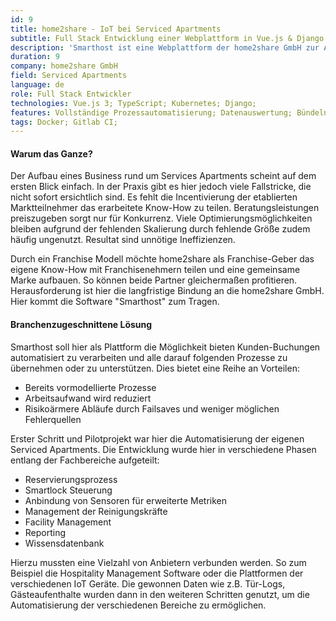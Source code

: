 ```yaml
---
id: 9
title: home2share - IoT bei Serviced Apartments
subtitle: Full Stack Entwicklung einer Webplattform in Vue.js & Django
description: 'Smarthost ist eine Webplattform der home2share GmbH zur Automatisierung des kompletten Prozesses von Buchung bis Check-Out und darüber hinaus.'
duration: 9
company: home2share GmbH
field: Serviced Apartments
language: de
role: Full Stack Entwickler
technologies: Vue.js 3; TypeScript; Kubernetes; Django; 
features: Vollständige Prozessautomatisierung; Datenauswertung; Bündeln von Informationen; Handlungsempfehlungen
tags: Docker; Gitlab CI;
---
```


#### Warum das Ganze?
Der Aufbau eines Business rund um Services Apartments scheint auf dem ersten Blick einfach. In der Praxis gibt es hier jedoch viele Fallstricke, die nicht sofort ersichtlich sind. Es fehlt die Incentivierung der etablierten Marktteilnehmer das erarbeitete Know-How zu teilen. Beratungsleistungen preiszugeben sorgt nur für Konkurrenz. Viele Optimierungsmöglichkeiten bleiben aufgrund der fehlenden Skalierung durch fehlende Größe zudem häufig ungenutzt. Resultat sind unnötige Ineffizienzen.


Durch ein Franchise Modell möchte home2share als Franchise-Geber das eigene Know-How mit Franchisenehmern teilen und eine gemeinsame Marke aufbauen. So können beide Partner gleichermaßen profitieren. Herausforderung ist hier die langfristige Bindung an die home2share GmbH. Hier kommt die Software "Smarthost" zum Tragen.

#### Branchenzugeschnittene Lösung
Smarthost soll hier als Plattform die Möglichkeit bieten Kunden-Buchungen automatisiert zu verarbeiten und alle darauf folgenden Prozesse zu übernehmen oder zu unterstützen. Dies bietet eine Reihe an Vorteilen:
- Bereits vormodellierte Prozesse
- Arbeitsaufwand wird reduziert
- Risikoärmere Abläufe durch Failsaves und weniger möglichen Fehlerquellen

Erster Schritt und Pilotprojekt war hier die Automatisierung der eigenen Serviced Apartments. Die Entwicklung wurde hier in verschiedene Phasen entlang der Fachbereiche aufgeteilt:
- Reservierungsprozess
- Smartlock Steuerung
- Anbindung von Sensoren für erweiterte Metriken
- Management der Reinigungskräfte
- Facility Management
- Reporting
- Wissensdatenbank

Hierzu mussten eine Vielzahl von Anbietern verbunden werden. So zum Beispiel die Hospitality Management Software oder die Plattformen der verschiedenen IoT Geräte. Die gewonnen Daten wie z.B. Tür-Logs, Gästeaufenthalte wurden dann in den weiteren Schritten genutzt, um die Automatisierung der verschiedenen Bereiche zu ermöglichen.
